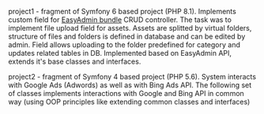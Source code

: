 project1 - fragment of Symfony 6 based project (PHP 8.1). 
Implements custom field for 
[EasyAdmin bundle](https://symfony.com/bundles/EasyAdminBundle/current/index.html) 
CRUD controller. The task was to implement file upload field for assets. 
Assets are splitted by virtual folders, structure of files and folders is defined in database 
and can be edited by admin. Field allows uploading to the folder predefined for category 
and updates related tables in DB. Implemented based on EasyAdmin API, extends it's base classes and interfaces.

project2 - fragment of Symfony 4 based project (PHP 5.6). System interacts with 
Google Ads (Adwords) as well as with Bing Ads API. The following set of classes 
implements interactions with Google and Bing API in common way (using OOP principles like extending common classes and interfaces) 
